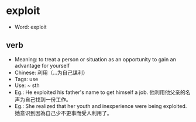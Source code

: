 # exploit

- Word: exploit

## verb

- Meaning: to treat a person or situation as an opportunity to gain an advantage for yourself
- Chinese: 利用（…为自己谋利）
- Tags: use
- Use: ~ sth
- Eg.: He exploited his father's name to get himself a job. 他利用他父亲的名声为自己找到一份工作。
- Eg.: She realized that her youth and inexperience were being exploited. 她意识到因為自己少不更事而受人利用了。

